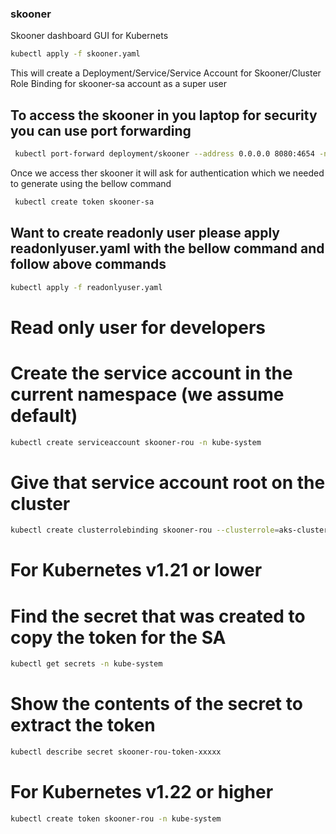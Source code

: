 ### skooner
Skooner dashboard GUI for Kubernets

```bash
kubectl apply -f skooner.yaml
```

This will create a Deployment/Service/Service Account for Skooner/Cluster Role Binding for skooner-sa account as a super user

## To access the skooner in you laptop for security you can use port forwarding

```bash 
 kubectl port-forward deployment/skooner --address 0.0.0.0 8080:4654 -n kube-system

```

Once we access ther skooner it will ask for authentication which we needed to generate using the bellow command 

```bash 
 kubectl create token skooner-sa 
```
## Want to create readonly user please apply readonlyuser.yaml with the bellow command  and follow above commands 

```bash
kubectl apply -f readonlyuser.yaml
```

# Read only user for developers 

# Create the service account in the current namespace (we assume default)
```bash
kubectl create serviceaccount skooner-rou -n kube-system
```
# Give that service account root on the cluster
```bash
kubectl create clusterrolebinding skooner-rou --clusterrole=aks-cluster-readonly-role --serviceaccount=kube-system:skooner-rou -n kube-system
```
# For Kubernetes v1.21 or lower
# Find the secret that was created to copy the token for the SA
```bash
kubectl get secrets -n kube-system
```
# Show the contents of the secret to extract the token
```bash
kubectl describe secret skooner-rou-token-xxxxx
```
# For Kubernetes v1.22 or higher
```bash
kubectl create token skooner-rou -n kube-system
```



